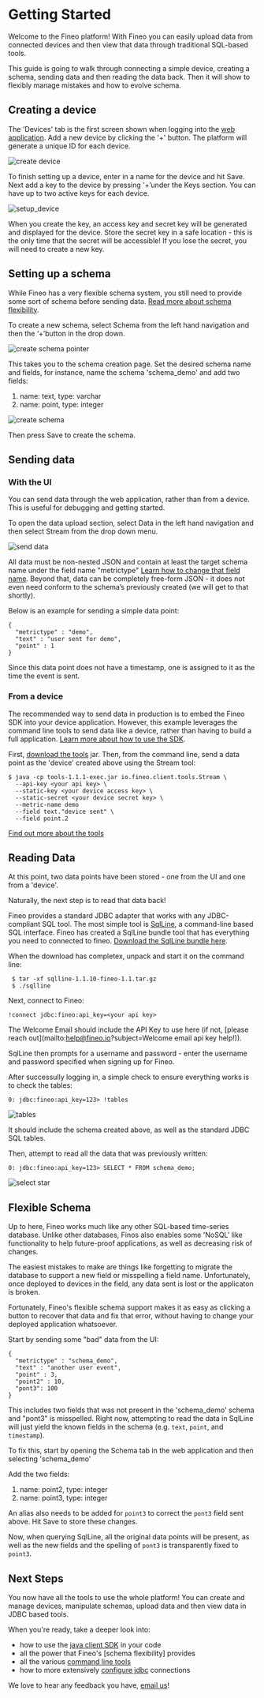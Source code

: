# Getting Started

Welcome to the Fineo platform! With Fineo you can easily upload data from connected devices and then view that data through traditional SQL-based tools.

This guide is going to walk through connecting a simple device, creating a schema, sending data and then reading the data back. Then it will show to flexibly manage mistakes and how to evolve schema.

## Creating a device

The 'Devices' tab is the first screen shown when logging into the [web application]. Add a new device by clicking the '+' button. The platform will generate a unique ID for each device.

 ![create device](img/getting-started/create_device.png)

To finish setting up a device, enter in a name for the device and hit Save. Next add a key to the device by pressing '+’under the Keys section. You can have up to two active keys for each device.

  ![setup_device](img/getting-started/setup_device.png)

When you create the key, an access key and secret key will be generated and displayed for the device. Store the secret key in a safe location - this is the only time that the secret will be accessible! If you lose the secret, you will need to create a new key.

## Setting up a schema

While Fineo has a very flexible schema system, you still need to provide some sort of schema before sending data. [Read more about schema flexibility].

To create a new schema, select Schema from the left hand navigation and then the ‘+’button in the drop down.

![create schema pointer](img/getting-started/create_schema_pointer.png)

This takes you to the schema creation page. Set the desired schema name and fields, for instance, name the schema 'schema_demo' and add two fields:

 1. name: text, type: varchar
 2. name: point, type: integer

 ![create schema](img/getting-started/create_schema.png)

Then press Save to create the schema.

## Sending data

### With the UI

You can send data through the web application, rather than from a device. This is useful for debugging and getting started.

To open the data upload section, select Data in the left hand navigation and then select Stream from the drop down menu.

![send data](img/getting-started/send_data.png)

All data must be non-nested JSON and contain at least the target schema name under the field name "metrictype" [Learn how to change that field name]. Beyond that, data can be completely free-form JSON - it does not even need conform to the schema’s previously created (we will get to that shortly).

Below is an example for sending a simple data point:
```
{
  "metrictype" : "demo",
  "text" : "user sent for demo",
  "point" : 1
}
```

Since this data point does not have a timestamp, one is assigned to it as the time the event is sent.

### From a device

The recommended way to send data in production is to embed the Fineo SDK into your device application. However, this example leverages the command line tools to send data like a device, rather than having to build a full application. [Learn more about how to use the SDK].

First, [download the tools] jar. Then, from the command line, send a data point as the 'device' created above using the Stream tool:

```
$ java -cp tools-1.1.1-exec.jar io.fineo.client.tools.Stream \
  --api-key <your api key> \
  --static-key <your device access key> \
  --static-secret <your device secret key> \
  --metric-name demo
  --field text."device sent" \
  --field point.2
```

[Find out more about the tools]

## Reading Data

At this point, two data points have been stored - one from the UI and one from a 'device'.

Naturally, the next step is to read that data back!

Fineo provides a standard JDBC adapter that works with any JDBC-compliant SQL tool. The most simple tool is [SqlLine], a command-line based SQL interface. Fineo has created a SqlLine bundle tool that has everything you need to connected to fineo. [Download the SqlLine bundle here].

When the download has completex, unpack and start it on the command line:

```
 $ tar -xf sqlline-1.1.10-fineo-1.1.tar.gz
 $ ./sqlline
```

Next, connect to Fineo:

```
!connect jdbc:fineo:api_key=<your api key>
```

The Welcome Email should include the API Key to use here (if not, [please reach out](mailto:help@fineo.io?subject=Welcome email api key help!)).

SqlLine then prompts for a username and password - enter the username and password specified when signing up for Fineo.

After successully logging in, a simple check to ensure everything works is to check the tables:

 ```
 0: jdbc:fineo:api_key=123> !tables
 ```

 ![tables](img/getting-started/tables.png)

It should include the schema created above, as well as the standard JDBC SQL tables.

Then, attempt to read all the data that was previously written:

```
0: jdbc:fineo:api_key=123> SELECT * FROM schema_demo;
```

 ![select star](img/getting-started/select_star_from_demo.png)


## Flexible Schema

Up to here, Fineo works much like any other SQL-based time-series database. Unlike other databases, Finos also enables some 'NoSQL' like functionality to help future-proof applications, as well as decreasing risk of changes.

The easiest mistakes to make are things like forgetting to migrate the database to support a new field or misspelling a field name. Unfortunately, once deployed to devices in the field, any data sent is lost or the applicaton is broken.

Fortunately, Fineo's flexible schema support makes it as easy as clicking a button to recover that data and fix that error, without having to change your deployed application whatsoever.

Start by sending some "bad" data from the UI:

```
{
  "metrictype" : "schema_demo",
  "text" : "another user event",
  "point" : 3,
  "point2" : 10,
  "pont3": 100
}
```

This includes two fields that was not present in the 'schema_demo' schema and "pont3" is misspelled. Right now, attempting to read the data in SqlLine will just yield the known fields in the schema (e.g. `text`, `point`, and `timestamp`).


To fix this, start by opening the Schema tab in the web application and then selecting 'schema_demo'

Add the two fields:

  1. name: point2, type: integer
  2. name: point3, type: integer

An alias also needs to be added for ```point3``` to correct the ```pont3``` field sent above. Hit Save to store these changes.

Now, when querying SqlLine, all the original data points will be present, as well as the new fields and the spelling of `pont3` is transparently fixed to `point3`.

## Next Steps

You now have all the tools to use the whole platform! You can create and manage devices, manipulate schemas, upload data and then view data in JDBC based tools.

When you're ready, take a deeper look into:
 * how to use the [java client SDK] in your code
 * all the power that Fineo's [schema flexibility] provides
 * all the various [command line tools]
 * how to more extensively [configure jdbc] connections

We love to hear any feedback you have, [email us]!

[web application]: https://app.fineo.io
[Read more about schema flexibility]: /schema
[Learn how to change that field name]: /schema
[Learn more about how to use the SDK]: /client/java
[download the tools]: https://maven.fineo.io/release/io/fineo/client/tools/1.1.1/tools-1.1.1.jar
[Find out more about the tools]: /client/tools
[SqlLine]: http://sqlline.sourceforge.net/
[Download the SqlLine bundle here]: http://maven.fineo.io/release/sqlline/sqlline/1.1.10-fineo-1.1/sqlline-1.1.10-fineo-1.1.tar.gz
[configure jdbc]: /jdbc/intro
[command line tools]: /client/tools
[java client SDK]: /client/java
[email us]: mailto:info@fineo.io?subject=Feedback

